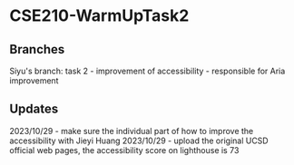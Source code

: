 # CSE210-WarmUpTask2

## Branches
Siyu's branch: task 2 - improvement of accessibility - responsible for Aria improvement
## Updates
2023/10/29 - make sure the individual part of how to improve the accessibility with Jieyi Huang
2023/10/29 - upload the original UCSD official web pages, the accessibility score on lighthouse is 73

